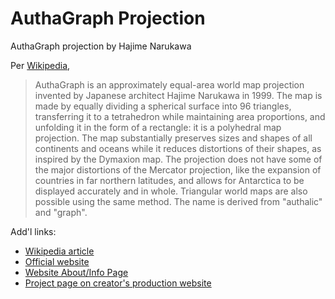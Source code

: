 # AuthaGraph Projection
AuthaGraph projection by Hajime Narukawa

Per [Wikipedia](https://en.wikipedia.org/wiki/AuthaGraph_projection),

> AuthaGraph is an approximately equal-area world map projection invented by Japanese architect Hajime Narukawa in 1999. The map is made by equally dividing a spherical surface into 96 triangles, transferring it to a tetrahedron while maintaining area proportions, and unfolding it in the form of a rectangle: it is a polyhedral map projection. The map substantially preserves sizes and shapes of all continents and oceans while it reduces distortions of their shapes, as inspired by the Dymaxion map. The projection does not have some of the major distortions of the Mercator projection, like the expansion of countries in far northern latitudes, and allows for Antarctica to be displayed accurately and in whole. Triangular world maps are also possible using the same method. The name is derived from "authalic" and "graph".

Add'l links:
- [Wikipedia article](https://en.wikipedia.org/wiki/AuthaGraph_projection)
- [Official website](http://www.authagraph.com/top/?lang=en)
- [Website About/Info Page](http://www.authagraph.com/projects/description/%E3%80%90%E4%BD%9C%E5%93%81%E8%A7%A3%E8%AA%AC%E3%80%91%E8%A8%98%E4%BA%8B01/?lang=en)
- [Project page on creator's production website](https://narukawa-lab.jp/archives/authagraph-map/)
